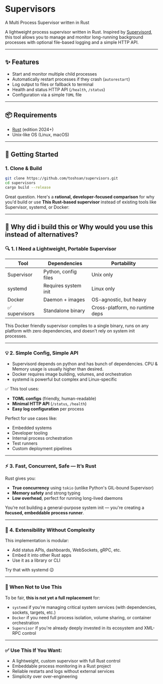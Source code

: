 # Supervisors

A Multi Process Supervisor written in Rust

A lightweight process supervisor written in Rust. Inspired by [Supervisord](http://supervisord.org), this tool allows you to manage and monitor long-running background processes with optional file-based logging and a simple HTTP API.

---

## ✨ Features

- Start and monitor multiple child processes
- Automatically restart processes if they crash (`autorestart`)
- Log output to files or fallback to terminal
- Health and status HTTP API (`/health`, `/status`)
- Configuration via a simple `TOML` file

---

## 📦 Requirements

- [Rust](https://www.rust-lang.org/tools/install) (edition 2024+)
- Unix-like OS (Linux, macOS)

---

## 🚀 Getting Started

### 1. Clone & Build

```bash
git clone https://github.com/toshsan/supervisors.git
cd supervisors
cargo build --release
```

Great question. Here's a **rational, developer-focused comparison** for why you'd build or use **This Rust-based supervisor** instead of existing tools like Supervisor, systemd, or Docker:

---

## 🤔 Why did i build this or Why would you use this instead of alternatives?

### 🔍 1. **I Need a Lightweight, Portable Supervisor**

| Tool           | Dependencies         | Portability                     |
| -------------- | -------------------- | ------------------------------- |
| Supervisor     | Python, config files | Unix only                       |
| systemd        | Requires system init | Linux only                      |
| Docker         | Daemon + images      | OS-agnostic, but heavy          |
| ✅ supervisors | Standalone binary    | Cross-platform, no runtime deps |

This Docker friendly supervisor compiles to a single binary, runs on any platform with zero dependencies, and doesn't rely on system init processes.

---

### 💡 2. **Simple Config, Simple API**

- Supervisord depends on python and has bunch of dependencies. CPU & Memory usage is usually higher than desired.
- Docker requires image building, volumes, and orchestration
- systemd is powerful but complex and Linux-specific

✅ This tool uses:

- **TOML configs** (friendly, human-readable)
- **Minimal HTTP API** (`/status`, `/health`)
- **Easy log configuration** per process

Perfect for use cases like:

- Embedded systems
- Developer tooling
- Internal process orchestration
- Test runners
- Custom deployment pipelines

---

### ⚡ 3. **Fast, Concurrent, Safe — It’s Rust**

Rust gives you:

- **True concurrency** using `tokio` (unlike Python's GIL-bound Supervisor)
- **Memory safety** and strong typing
- **Low overhead**, perfect for running long-lived daemons

You’re not building a general-purpose system init — you're creating a **focused, embeddable process runner**.

---

### 🧩 4. **Extensibility Without Complexity**

This implementation is modular:

- Add status APIs, dashboards, WebSockets, gRPC, etc.
- Embed it into other Rust apps
- Use it as a library or CLI

Try that with systemd 😉

---

### 🚫 When Not to Use This

To be fair, **this is not yet a full replacement** for:

- `systemd` if you're managing critical system services (with dependencies, sockets, targets, etc.)
- `Docker` if you need full process isolation, volume sharing, or container orchestration
- `Supervisor` if you're already deeply invested in its ecosystem and XML-RPC control

---

### ✅ Use This If You Want:

- A lightweight, custom supervisor with full Rust control
- Embeddable process monitoring in a Rust project
- Reliable restarts and logs without external services
- Simplicity over over-engineering
